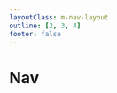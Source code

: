 ```yaml
---
layoutClass: m-nav-layout
outline: [2, 3, 4]
footer: false
---
```


<script setup>
import { NAV_DATA } from './data'
</script>
<style src="./index.scss"></style>

# Nav

<NavLinks v-for="{title, items} in NAV_DATA" :title="title" :items="items"/>


